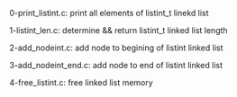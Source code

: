 0-print_listint.c:
    print all elements of listint_t linekd list

1-listint_len.c:
    determine && return listint_t linked list length

2-add_nodeint.c:
    add node to begining of listint linked list

3-add_nodeint_end.c:
    add node to end of listint linked list

4-free_listint.c:
    free linked list memory

